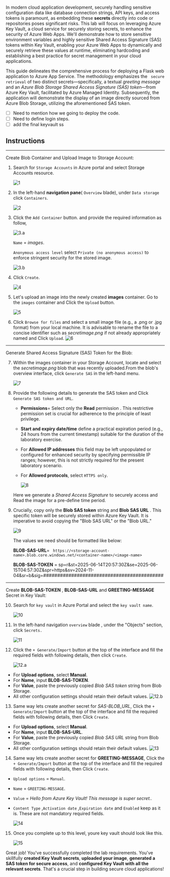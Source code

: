 In modern cloud application development, securely handling sensitive configuration data like database connection strings, API keys, and access tokens is paramount, as embedding these **secrets** directly into code or repositories poses significant risks. This lab will focus on leveraging Azure Key Vault, a cloud service for securely storing secrets, to enhance the security of Azure Web Apps. We'll demonstrate how to store sensitive environment variables and highly sensitive Shared Access Signature (SAS) tokens within Key Vault, enabling your Azure Web Apps to dynamically and securely retrieve these values at runtime, eliminating hardcoding and establishing a best practice for secret management in your cloud applications.

This guide delineates the comprehensive process for deploying a Flask web application to Azure App Service. The methodology emphasizes the ` secure retrieval` of two distinct secrets—specifically, a textual *greeting message* and an *Azure Blob Storage Shared Access Signature (SAS) token*—from Azure Key Vault, facilitated by Azure Managed Identity. Subsequently, the application will demonstrate the display of an image directly sourced from Azure Blob Storage, utilizing the aforementioned SAS token. 

- [ ] Need to mention how we going to deploy the code.
- [ ] Need to define login steps.
- [ ] add the final keyvault ss
  
## Instructions
 
---

Create Blob Container and Upload Image to Storage Account:

1. Search for `Storage Accounts` in Azure portal and select Storage Accounts resource.
    
   ![1](./assets/image1.png)

2. In the left-hand **navigation pane**( `Overview` blade), under `Data storage` click `Containers`.

   ![2](./assets/snapshot5.png)

3. Click the `Add Container` button. and provide the required information as follow,

     ![3.a](./assets/snapshot6.png)

     `Name` = *images*.

     `Anonymous access level` select `Private (no anonymous access)` to enforce stringent security for the stored image.

     ![3.b](./assets/snapshot7.png)

4.  Click `Create`.
   
    ![4](./assets/image2.png)
   

5. Let's upload an image into the newly created **images** container. Go to the `images` container and Click the `Upload` button.

    ![5](./assets/snapshot8.png)

6. Click `Browse for files` and select a small image file (e.g., a .png or .jpg format) from your local machine. It is advisable to rename the file to a concise identifier such as *secretimage.png* if not already appropriately named and Click `Upload`.
   ![6](./assets/snapshot9.png)


     

---
Generate Shared Access Signature (SAS) Token for the Blob:

7. Within the images container in your Storage Account, locate and select the *secretimage.png* blob that was recently uploaded.From the blob's overview interface, click `Generate SAS` in the left-hand menu.

    ![7](./assets/snapshot10.png)

8. Provide the following details to generate the SAS token and Click `Generate SAS token and URL`.
    
   * **Permissions**= Select only the **Read** permission . This restrictive permission set is crucial for adherence to the principle of least privilege.
   * **Start and expiry date/time** define a practical expiration period (e.g., 24 hours from the current timestamp) suitable for the duration of the laboratory exercise.
   * For **Allowed IP addresses** this field may be left unpopulated or configured for enhanced security by specifying permissible IP ranges; however, this is not strictly required for the present laboratory scenario.
   * For **Allowed protocols**, select `HTTPS only`.

     ![8](./assets/snapshot11.png)

   Here we generate a *Shared Access Signature* to securely access and Read the image for a pre-define time period.

9. Crucially, copy only the **Blob SAS token** string and **Blob SAS URL** . This specific token will be securely stored within Azure Key Vault. It is imperative to avoid copying the "Blob SAS URL" or the "Blob URL."

    ![9](./assets/snapshot12.png)

    The values we need should be formatted like below:<p>
    **BLOB-SAS-URL**= ``` https://<storage-account-name>.blob.core.windows.net/<container-name>/<image-name>```</p>
    **BLOB-SAS-TOKEN** = sp=r&st=2025-06-14T20:57:30Z&se=2025-06-15T04:57:30Z&spr=https&sv=2024-11-04&sr=b&sig=###########################################
   
---


Create  **BLOB-SAS-TOKEN** , **BLOB-SAS-URL** and **GREETING-MESSAGE** Secret in Key Vault:

10.  Search for `key vault` in Azure Portal and select the `key vault name`.  
    
     ![10](./assets/snapshot.png)


11. In the left-hand navigation  `overview` blade , under the "Objects" section, click `Secrets.`
   
    ![11](./assets/snapshot1.png)

12. Click the `+ Generate/Import` button at the top of the interface and fill the required fields with following details, then click `Create`.

    ![12.a](./assets/snapshot2.png)
   * For **Upload options**, select **Manual**.
   * For **Name**, input **BLOB-SAS-TOKEN**.
   * For **Value**, paste the previously copied *Blob SAS token* string from Blob Storage.
   * All other configuration settings should retain their default values.
   ![12.b](./assets/snapshot13.png)


    

13. Same way lets create another secret for *SAS-BLOB_URL*, Click the `+ Generate/Import` button at the top of the interface and fill the required fields with following details, then Click `Create`.

   * For **Upload options**, select **Manual**.
   * For **Name**, input **BLOB-SAS-URL**.
   * For **Value**, paste the previously copied *Blob SAS URL* string from Blob Storage.
   * All other configuration settings should retain their default values.
   ![13](./assets/snapshot14.png)

14. Same way lets create another secret for **GREETING-MESSAGE**, Click the `+ Generate/Import` button at the top of the interface and fill the required fields with following details, then Click `Create`.
   * `Upload options` = `Manual`.
   * `Name`  = `GREETING-MESSAGE`. 
   * `Value` = *Hello from Azure Key Vault! This message is super secret..*
   * `Content Type` ,`Activation date` ,`Expiration date` and `Enabled` keep as it is. These are not mandatory required fields.

     ![14](./assets/snapshot3.png)



 

15. Once you complete up to this level, youre key vault should look like this.

    ![15](./assets/snapshot15.png)

Great job! You've successfully completed the lab requirements. You've skillfully **created Key Vault secrets**, **uploaded your image**, **generated a SAS token for secure access**, and **configured Key Vault with all the relevant secrets**. That's a crucial step in building secure cloud applications!



